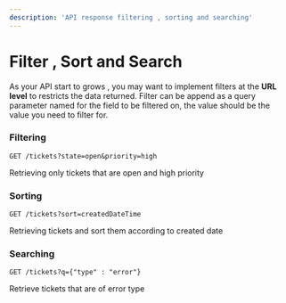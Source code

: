 ```yaml
---
description: 'API response filtering , sorting and searching'
---
```


# Filter , Sort and Search

As your API start to grows ,  you may want to implement filters at the **URL level** to restricts the data returned. Filter can be append as a query parameter named for the field to be filtered on, the value should  be the value you need to filter for.

### Filtering

`GET /tickets?state=open&priority=high`

Retrieving only tickets that are open and high priority

### Sorting

`GET /tickets?sort=createdDateTime`

Retrieving tickets and sort them according to created date

### Searching

`GET /tickets?q={"type" : "error"}`

Retrieve tickets that are of error type



